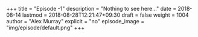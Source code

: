 +++
title = "Episode -1"
description = "Nothing to see here..."
date = 2018-08-14
lastmod = 2018-08-28T12:21:47+09:30
draft = false
weight = 1004
author = "Alex Murray"
explicit = "no"
episode_image = "img/episode/default.png"
+++
